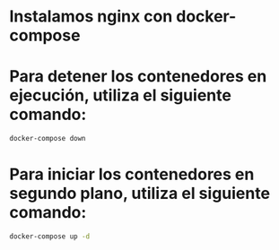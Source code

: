  
# Instalamos nginx con docker-compose




# Para detener los contenedores en ejecución, utiliza el siguiente comando:
```bash
docker-compose down
```

# Para iniciar los contenedores en segundo plano, utiliza el siguiente comando:
```bash
docker-compose up -d
```
